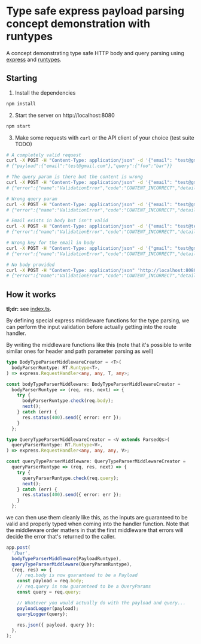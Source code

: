 # Type safe express payload parsing concept demonstration with runtypes

A concept demonstrating type safe HTTP body and query parsing using [express](https://expressjs.com/) and [runtypes](https://github.com/pelotom/runtypes).

## Starting

1. Install the dependencies

```bash
npm install
```

2. Start the server on http://localhost:8080

```bash
npm start
```

3. Make some requests with `curl` or the API client of your choice (test suite TODO)

```bash
# A completely valid request
curl -X POST -H "Content-Type: application/json" -d '{"email": "test@gmail.com"}' 'http://localhost:8080/bar?foo=bar'
# {"payload":{"email":"test@gmail.com"},"query":{"foo":"bar"}}

# The query param is there but the content is wrong
curl -X POST -H "Content-Type: application/json" -d '{"email": "test@gmail.com"}' 'http://localhost:8080/bar?foo=something'
# {"error":{"name":"ValidationError","code":"CONTENT_INCORRECT","details":{"foo":"Expected literal `bar`, but was `something`"}}}

# Wrong query param
curl -X POST -H "Content-Type: application/json" -d '{"email": "test@gmail.com"}' 'http://localhost:8080/bar?something=something'
# {"error":{"name":"ValidationError","code":"CONTENT_INCORRECT","details":{"foo":"Expected \"bar\", but was missing"}}}

# Email exists in body but isn't valid
curl -X POST -H "Content-Type: application/json" -d '{"email": "test@test.com"}' 'http://localhost:8080/bar?foo=bar'
# {"error":{"name":"ValidationError","code":"CONTENT_INCORRECT","details":{"email":"Failed constraint check for unknown"}}}

# Wrong key for the email in body
curl -X POST -H "Content-Type: application/json" -d '{"gmail": "test@gmail.com"}' 'http://localhost:8080/bar?foo=bar'
# {"error":{"name":"ValidationError","code":"CONTENT_INCORRECT","details":{"email":"Expected unknown, but was missing"}}}

# No body provided
curl -X POST -H "Content-Type: application/json" 'http://localhost:8080/bar?foo=bar'
# {"error":{"name":"ValidationError","code":"CONTENT_INCORRECT","details":{"email":"Expected unknown, but was missing"}}}
```

## How it works

**tl;dr:** see [index.ts](/index.ts).

By defining special express middleware functions for the type parsing, we can perform the input validation before actually getting into the route handler.

By writing the middleware functions like this (note that it's possible to write similar ones for header and path parameter parsing as well)

```typescript
type BodyTypeParserMiddlewareCreator = <T>(
  bodyParserRuntype: RT.Runtype<T>,
) => express.RequestHandler<any, any, T, any>;

const bodyTypeParserMiddleware: BodyTypeParserMiddlewareCreator =
  bodyParserRuntype => (req, res, next) => {
    try {
      bodyParserRuntype.check(req.body);
      next();
    } catch (err) {
      res.status(400).send({ error: err });
    }
  };

type QueryTypeParserMiddlewareCreator = <V extends ParsedQs>(
  queryParserRuntype: RT.Runtype<V>,
) => express.RequestHandler<any, any, any, V>;

const queryTypeParserMiddleware: QueryTypeParserMiddlewareCreator =
  queryParserRuntype => (req, res, next) => {
    try {
      queryParserRuntype.check(req.query);
      next();
    } catch (err) {
      res.status(400).send({ error: err });
    }
  };
```

we can then use them cleanly like this, as the inputs are guaranteed to be valid and properly typed when coming into the handler function. Note that the middleware order matters in that the first middleware that errors will decide the error that's returned to the caller.

```typescript
app.post(
  '/bar',
  bodyTypeParserMiddleware(PayloadRuntype),
  queryTypeParserMiddleware(QueryParamRuntype),
  (req, res) => {
    // req.body is now guaranteed to be a Payload
    const payload = req.body;
    // req.query is now guaranteed to be a QueryParams
    const query = req.query;

    // Whatever you would actually do with the payload and query...
    payloadLogger(payload);
    queryLogger(query);

    res.json({ payload, query });
  },
);
```
